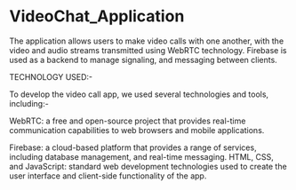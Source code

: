 # VideoChat_Application
The application allows users to make video calls with one another, with the video and audio streams transmitted using WebRTC technology. Firebase is used as a backend to manage signaling, and messaging between clients.

TECHNOLOGY USED:-

To develop the video call app, we used several technologies and tools, including:-

WebRTC: a free and open-source project that provides real-time communication capabilities to web browsers and mobile applications.
    
Firebase: a cloud-based platform that provides a range of services, including database management, and real-time messaging.
HTML, CSS, and JavaScript: standard web development technologies used to create the user interface and client-side functionality of the app.

